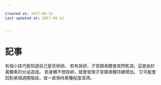 ```yaml
---

Created at: 2017-09-12
Last updated at: 2017-09-12


---
```


# 記事


有個小技巧能知道自己是否排卵。
若有排卵，子宮頸液體會突然乾凅，這是由於黃體素的分泌造成。
若身體不想排卵，就會發現子宮頸液體持續增加。
它可能會回到某個週期階段，或一直保持某種程度濕滑。

